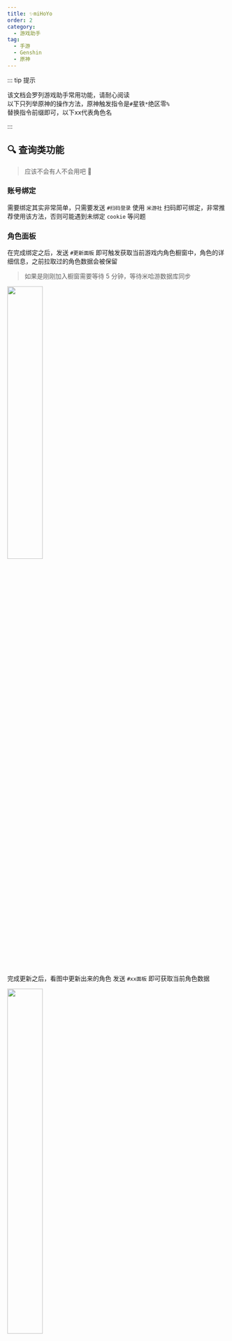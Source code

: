 ```yaml
---
title: ✨miHoYo
order: 2
category:
  - 游戏助手
tag:
  - 手游
  - Genshin
  - 原神
---
```


::: tip 提示

该文档会罗列游戏助手常用功能，请耐心阅读<br>以下只列举原神的操作方法，原神触发指令是`#`星铁`*`绝区零`%`<br>替换指令前缀即可，以下xx代表角色名

:::

## 🔍 查询类功能

> 应该不会有人不会用吧 🤔

### 账号绑定

需要绑定其实非常简单，只需要发送 `#扫码登录` 使用 `米游社` 扫码即可绑定，非常推荐使用该方法，否则可能遇到未绑定 `cookie` 等问题

### 角色面板

在完成绑定之后，发送 `#更新面板` 即可触发获取当前游戏内角色橱窗中，角色的详细信息，之前拉取过的角色数据会被保留

> 如果是刚刚加入橱窗需要等待 5 分钟，等待米哈游数据库同步

 <img src="https://s2.loli.net/2024/11/14/i2TsbfqIMxByELu.jpg" width="40%" height="40%">

完成更新之后，看图中更新出来的角色 发送 `#xx面板` 即可获取当前角色数据

 <img src="https://s2.loli.net/2024/11/14/SlnXcMprP5BzGdN.jpg" width="40%" height="45%">

### 体力

发送 `#体力` 即可查看当前游戏内 体力、洞天币、委托、派遣、周本次数、质变仪等信息

 <img src="https://s2.loli.net/2024/11/14/bhcdyVHIeX6iw24.jpg" width="40%" height="40%">

### 深渊

发送 `#深渊` 即可查看当期深渊数据

::: warning 注意

该功能由于米游社的限制，不太稳定

:::

### 原石摘记

发送 `#原石` 即可获取本月原石获取情况

> 星铁 `*星琼` 绝区零 `%菲林`

<img src="https://s2.loli.net/2024/11/14/LzwIyAurxDCPJb1.jpg" width="40%" height="40%">

### 队伍伤害

发送 `#队伍伤害 xx，xx，xx，xx` 名字可以接受一定程度的别名，也可少人触发，数据图一乐

::: warning 注意

该功能只支持原神

:::

<img src="https://s2.loli.net/2024/11/14/JkBf2liL8TcWe3U.png" width="50%" height="50%">

### 抽卡记录

发送 `#抽卡记录` 查询当前自己的抽卡记录，使用`#更新抽卡记录`进行获取最新的记录

<img src="https://s2.loli.net/2024/11/15/kIBduFUYD6g5msR.png" width="50%" height="50%">

## 🗺️攻略类

### 大世界采集物查找

发送 `#xxxx在哪` xxx为材料名，即可返回一张标记有采集物的地图

::: warning 注意

该功能只支持原神

:::

<img src="https://s2.loli.net/2024/11/15/XsKn5PzcudCUj7q.png" width="50%" height="50%">

### 角色攻略

发送 `#xx攻略` xx为角色名，即可获取对应角色攻略，攻略仅供参考

<img src="https://s2.loli.net/2024/11/15/h6ASUEbMFaXGJjm.png" width="50%" height="50%">

### 角色材料统计

发送 `#xx材料` 即可获取该角色的材料统计

> 目前仅支持 原神 星铁

<img src="https://s2.loli.net/2024/11/15/79c4uhFwBqlQjON.png" width="50%" height="50%">
